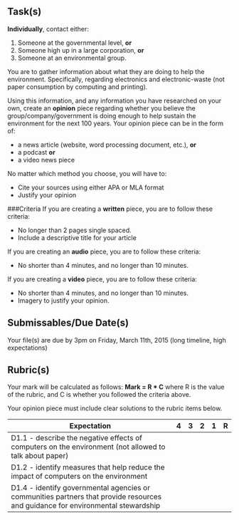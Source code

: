 Task(s)
-------
__Individually__, contact either: 

1. Someone at the governmental level, __or__
2. Someone high up in a large corporation, __or__
3. Someone at an environmental group.

You are to gather information about what they are doing to help the environment.  Specifically, regarding electronics and electronic-waste (not paper consumption by computing and printing).  

Using this information, and any information you have researched on your own, create an __opinion__ piece regarding whether you believe the group/company/government is doing enough to help sustain the environment for the next 100 years.  Your opinion piece can be in the form of:

  * a news article (website, word processing document, etc.), __or__
  * a podcast __or__
  * a video news piece

No matter which method you choose, you will have to:

* Cite your sources using either APA or MLA format
* Justify your opinion
 

###Criteria
If you are creating a __written__ piece, you are to follow these criteria:

* No longer than 2 pages single spaced.  
* Include a descriptive title for your article

If you are creating an __audio__ piece, you are to follow these criteria:

* No shorter than 4 minutes, and no longer than 10 minutes.

If you are creating a __video__ piece, you are to follow these criteria:

* No shorter than 4 minutes, and no longer than 10 minutes.
* Imagery to justify your opinion. 



Submissables/Due Date(s)
------------------
Your file(s) are due by 3pm on Friday, March 11th, 2015 (long timeline, high expectations)


Rubric(s)
------------------

Your mark will be calculated as follows: __Mark = R * C__ where R is the value of the rubric, and C is whether you followed the criteria above. 

Your opinion piece must include clear solutions to the rubric items below.

| Expectation | 4 | 3 | 2 | 1 | R |
| ----- | --- | --- | --- | --- | --- |
| D1.1 - describe the negative effects of computers on the environment (not allowed to talk about paper) | | | | | |
| D1.2 - identify measures that help reduce the impact of computers on the environment | | | | | |
| D1.4 - identify governmental agencies or communities partners that provide resources and guidance for environmental stewardship | | | | | |